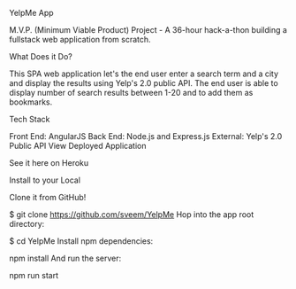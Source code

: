 YelpMe App

M.V.P. (Minimum Viable Product) Project - A 36-hour hack-a-thon building a fullstack web application from scratch.

What Does it Do?

This SPA web application let's the end user enter a search term and a city and display the results using Yelp's 2.0 public API.
The end user is able to display number of search results between 1-20 and to add them as bookmarks.

Tech Stack

Front End: AngularJS
Back End: Node.js and Express.js
External: Yelp's 2.0 Public API
View Deployed Application

See it here on Heroku

Install to your Local

Clone it from GitHub!

$ git clone https://github.com/sveem/YelpMe
Hop into the app root directory:

$ cd YelpMe
Install npm dependencies:

npm install
And run the server:

npm run start